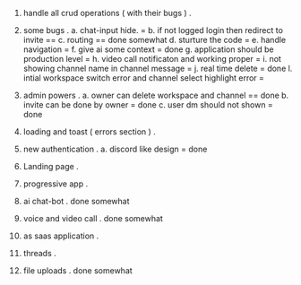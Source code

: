 1. handle all crud operations ( with their bugs ) .
2. some bugs .
   a. chat-input hide. = 
   b. if not logged login then redirect to invite == 
   c. routing == done somewhat
   d. sturture the code = 
   e. handle navigation = 
   f. give ai some context = done 
   g. application should be production level = 
   h. video call notificaton and working proper = 
   i. not showing channel name in channel message = 
   j. real time delete = done
   l. intial workspace switch error and channel select highlight error =  

3. admin powers .
   a. owner can delete workspace and channel == done
   b. invite can be done by owner = done
   c. user dm should not shown = done
4. loading and toast ( errors section ) .
5. new authentication .
   a. discord like design = done
6. Landing page . 
7. progressive app .
8. ai chat-bot . done somewhat
9. voice and video call . done somewhat 
10. as saas application .
11. threads .
12. file uploads . done somewhat
